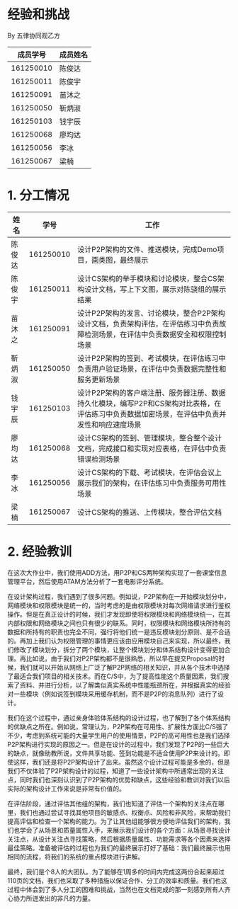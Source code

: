 # 经验和挑战

By 五律协同观乙方

| 成员学号  | 成员姓名 |
| --------- | -------- |
| 161250010 | 陈俊达   |
| 161250011 | 陈俊宇   |
| 161250091 | 苗沐之   |
| 161250050 | 靳炳淑   |
| 161250103 | 钱宇辰   |
| 161250068 | 廖均达   |
| 161250056 | 李冰     |
| 161250067 | 梁楠     |

# 1. 分工情况

| 姓名 | 学号 |  工作 | 
| -- | -- | -- |
| 陈俊达 | 161250010 | 设计P2P架构的文件、推送模块，完成Demo项目，画类图，最终展示 |
| 陈俊宇 | 161250011 | 设计CS架构的举手模块和讨论模块，整合CS架构设计文档，写上下文图，展示对陈骁组的展示结果 | 
| 苗沐之 | 161250091 | 设计P2P架构的发言、讨论模块，整合P2P架构设计文档，负责架构评估，在评估练习中负责故障检测场景，在评估中负责数据安全和权限控制场景 |
| 靳炳淑 | 161250050 | 设计P2P架构的签到、考试模块，在评估练习中负责用户验证场景，在评估中负责数据完整性和服务更新场景 | 
| 钱宇辰 | 161250103 |设计P2P架构的客户端注册、服务器注册、数据持久化模块，编写P2P和CS架构对比表格，在评估练习中负责数据加密场景，在评估中负责并发性和响应速度场景 |
| 廖均达 | 161250068 |设计CS架构的签到、管理模块，整合整个设计文档，完成接口和实现对应表格，在评估中负责错误检测场景 | 
| 李冰| 161250056 | 设计CS架构的下载、考试模块，在评估会议上展示我们的架构，在评估练习中负责服务可用性场景 | 
| 梁楠 | 161250067 | 设计CS架构的推送、上传模块，整合评估文档 | 

# 2. 经验教训

在这次大作业中，我们使用ADD方法，用P2P和CS两种架构实现了一套课堂信息管理平台，然后使用ATAM方法分析了一套电影评分系统。

在设计架构过程，我们遇到了很多问题。例如说，P2P架构在一开始模块划分中，网络模块和权限模块是统一的，当时考虑的是由权限模块对每次网络请求进行鉴权操作。但是在真正设计的时候，我们才发现即使将权限模块和网络模块统一，在其内部权限和网络模块之间也只有很少的联系。同时，权限模块和网络模块所持有的数据和所持有的职责也完全不同，强行将他们统一是违反模块划分原则、是不合适的。再加上我们认为权限管理的事情更应该由应用模块自己来实现，所以最终，我们修改了模块划分，拆分了两个模块，让整个模块划分和体系结构设计变得更加合理。再比如说，由于我们对P2P架构都不是很熟悉，所以早在提交Proposal的时候，我们就可以开始从网络上广泛了解P2P网络的相关知识，并从各个技术中选择了最适合我们项目的相关技术。而在C/S中，为了提高性能这个质量因素，我们搜索了资料、并进行分析，以了解类似真实系统中性能瓶颈所在，并根据真实的经验对一些模块（例如说签到模块采用缓存机制，而不是P2P的消息队列）进行了设计。

我们在这个过程中，通过亲身体验体系结构的设计过程，也了解到了各个体系结构的优缺点之所在。例如说，常理认为，P2P架构在可用性、扩展性方面比C/S强了不少，考虑到系统可能的大量学生用户的使用情景，P2P的高可用性也是我们选择P2P架构进行实现的原因之一。但是在设计的过程中，我们发现了P2P的一些巨大的缺点，就像助教所说，文件共享功能、签到功能是不适合使用P2P来设计的。即使这样，我们还是将P2P架构设计了出来。虽然这个设计过程可能是多余的，但是我们不仅体验了P2P架构设计的过程，知道了一些设计架构中所通常出现的关注点，同时我们也深刻认识到了P2P架构的优势和缺点，这些经验和教训对我们以后实际的架构设计工作来说是非常有价值的。

在评估阶段，通过评估其他组的架构，我们也知道了评估一个架构的关注点在哪里，我们也通过尝试寻找其他项目的敏感点、权衡点、风险和非风险，来帮助我们提高评估和检查一个架构的能力。为了让其他组能够很方便地评估我们的架构，我们也学会了从场景和质量属性入手，来展示我们设计的各个方面：从场景寻找设计关注点，从设计关注点寻找策略，然后根据质量属性、功能需求等各个因素来选择最佳策略。准备被评估的过程也为我们的最终展示打好了基础：我们最终展示也用相同的流程，将我们的系统的重点模块进行讲解。

最终，我们是个8人的大团队。为了能够在1周多的时间内完成这两份合起来超过110页的文档，我们也采取了多种措施以保证合作、分工的效率和质量。我们也这过程中体会到了多人分工的困难和挑战，当然也在文档完成的那一刻感到所有人齐心协力所迸发出的非凡的力量。